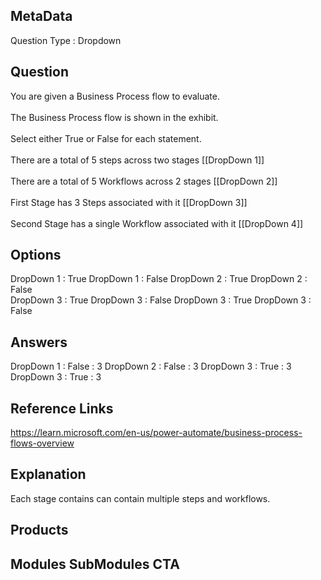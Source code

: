 ## MetaData
Question Type : Dropdown
 
## Question
You are given a Business Process flow to evaluate.<br><br>The Business Process flow is shown in the exhibit.<br><br>Select either True or False for each statement.<br><br>There are a total of 5 steps across two stages [[DropDown 1]]<br><br>There are a total of 5 Workflows across 2 stages [[DropDown 2]]<br><br>First Stage has 3 Steps associated with it [[DropDown 3]]<br><br>Second Stage has a single Workflow associated with it [[DropDown 4]]

## Options
DropDown 1 : True
DropDown 1 : False 
DropDown 2 : True
DropDown 2 : False  
DropDown 3 : True
DropDown 3 : False 
DropDown 3 : True
DropDown 3 : False 
 
## Answers
DropDown 1 : False : 3
DropDown 2 : False : 3
DropDown 3 : True : 3
DropDown 3 : True : 3

## Reference Links
https://learn.microsoft.com/en-us/power-automate/business-process-flows-overview

## Explanation
Each stage contains can contain multiple steps and workflows. 

## Products 


## Modules SubModules CTA 

